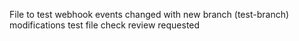 File to test webhook events
changed with new branch (test-branch)
modifications
test file
check review requested 
